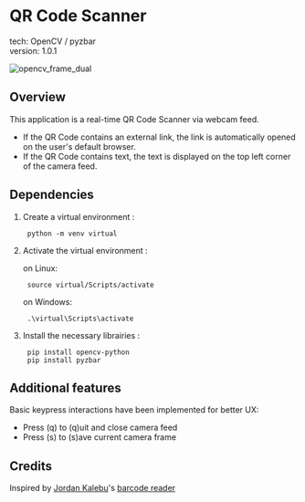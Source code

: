 # QR Code Scanner

tech: OpenCV / pyzbar <br>
version: 1.0.1

![opencv_frame_dual](https://user-images.githubusercontent.com/84317349/140169041-941f4fbc-76a7-4e72-8e8b-23b8aa95774c.png)

## Overview 
This application is a real-time QR Code Scanner via webcam feed.

+ If the QR Code contains an external link, the link is automatically opened on the user's default browser.
+ If the QR Code contains text, the text is displayed on the top left corner of the camera feed.

## Dependencies

1. Create a virtual environment :

        python -m venv virtual
        
2. Activate the virtual environment :

    on Linux:

        source virtual/Scripts/activate
        
    on Windows:
        
        .\virtual\Scripts\activate
        
3. Install the necessary librairies :

        pip install opencv-python
        pip install pyzbar

## Additional features

Basic keypress interactions have been implemented for better UX:
+ Press (q) to (q)uit and close camera feed
+ Press (s) to (s)ave current camera frame

## Credits

Inspired by [Jordan Kalebu](https://github.com/Kalebu)'s [barcode reader](https://github.com/Kalebu/Realtime-barcode-reader)
